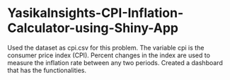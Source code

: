 # YasikaInsights-CPI-Inflation-Calculator-using-Shiny-App
Used the dataset as cpi.csv for this problem. The variable cpi is the consumer price index (CPI). Percent changes in the index are used to measure the inflation rate between any two periods. Created a dashboard that has the functionalities.
